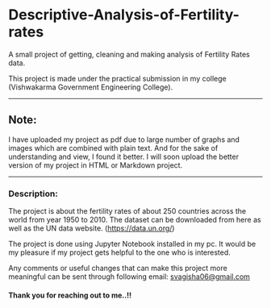 # Descriptive-Analysis-of-Fertility-rates
A small project of getting, cleaning and making analysis of Fertility Rates data.

This project is made under the practical submission in my college (Vishwakarma Government Engineering College).
_______________________________________________________________________________________________________________________

## **Note:**  
  I have uploaded my project as pdf due to large number of graphs and images which are combined with plain text. And for the sake of understanding and view, I found it better. I will soon upload the better version of my project in HTML or Markdown project.

__________________________________________________________________________________________________________________________

### Description:
  The project is about the fertility rates of about 250 countries across the world from year 1950 to 2010.
  The dataset can be downloaded from here as well as the UN data website. (https://data.un.org/)
 
  The project is done using Jupyter Notebook installed in my pc.
  It would be my pleasure if my project gets helpful to the one who is interested. 
  

Any comments or useful changes that can make this project more meaningful can be sent through following email: svagisha06@gmail.com

#### Thank you for reaching out to me..!!
